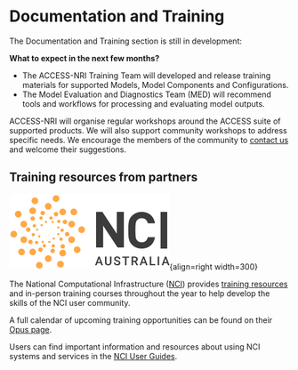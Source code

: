 # Documentation and Training

The Documentation and Training section is still in development:

**What to expect in the next few months?**

- The ACCESS-NRI Training Team will developed and release training materials for supported Models, Model Components and Configurations.
- The Model Evaluation and Diagnostics Team (MED) will recommend tools and workflows for processing and evaluating model outputs.

ACCESS-NRI will organise regular workshops around the ACCESS suite of supported products. We will also support community workshops to address specific needs. 
We encourage the members of the community to [contact us](mailto:access.nri@anu.edu.au) and welcome their suggestions. 

## Training resources from partners

<div class="result" markdown>

![NCI Logo](../assets/nci_logo_color.svg){align=right width=300}

The National Computational Infrastructure ([NCI][nci-web]) provides [training resources][nci-training] and in-person training courses throughout the year to help develop the skills of the NCI user community.  

</div>

A full calendar of upcoming training opportunities can be found on their [Opus page][opus-web].

Users can find important information and resources about using NCI systems and services in the [NCI User Guides][nci-user-guides].

[nci-web]: https://www.nci.org.au
[nci-training]: https://www.nci.org.au/users/user-training
[opus-web]: https://opus.nci.org.au/display/Help/NCI+Training+and+Educational+Events
[nci-user-guides]: https://opus.nci.org.au/